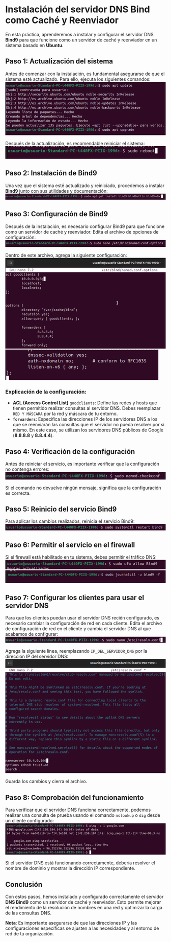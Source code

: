 # Instalación del servidor DNS Bind como Caché y Reenviador

En esta práctica, aprenderemos a instalar y configurar el servidor DNS **Bind9** para que funcione como un servidor de caché y reenviador en un sistema basado en **Ubuntu**.

## Paso 1: Actualización del sistema

Antes de comenzar con la instalación, es fundamental asegurarse de que el sistema esté actualizado. Para ello, ejecuta los siguientes comandos: <br>
![](imgs/Screenshot_1.png) <br>

Después de la actualización, es recomendable reiniciar el sistema: <br>
![](imgs/Screenshot_2.png) <br>

## Paso 2: Instalación de Bind9

Una vez que el sistema esté actualizado y reiniciado, procedemos a instalar **Bind9** junto con sus utilidades y documentación: <br>
![](imgs/Screenshot_3.png) <br>

## Paso 3: Configuración de Bind9

Después de la instalación, es necesario configurar Bind9 para que funcione como un servidor de caché y reenviador. Edita el archivo de opciones de configuración: <br>
![](imgs/Screenshot_4.png) <br>

Dentro de este archivo, agrega la siguiente configuración: <br>
![](imgs/Screenshot_5.png) <br>
![](imgs/Screenshot_6.png) <br>

### Explicación de la configuración:

- **ACL (Access Control List)** `goodclients`: Define las redes y hosts que tienen permitido realizar consultas al servidor DNS. Debes reemplazar `RED Y MÁSCARA` por la red y máscara de tu entorno.
- **`forwarders`**: Especifica las direcciones IP de los servidores DNS a los que se reenviarán las consultas que el servidor no pueda resolver por sí mismo. En este caso, se utilizan los servidores DNS públicos de Google (**8.8.8.8** y **8.8.4.4**).

## Paso 4: Verificación de la configuración

Antes de reiniciar el servicio, es importante verificar que la configuración no contenga errores: <br>
![](imgs/Screenshot_7.png) <br>

Si el comando no devuelve ningún mensaje, significa que la configuración es correcta.

## Paso 5: Reinicio del servicio Bind9

Para aplicar los cambios realizados, reinicia el servicio Bind9: <br>
![](imgs/Screenshot_8.png) <br>

## Paso 6: Permitir el servicio en el firewall

Si el firewall está habilitado en tu sistema, debes permitir el tráfico DNS: <br>
![](imgs/Screenshot_9.png) <br>
![](imgs/Screenshot_10.png) <br>

## Paso 7: Configurar los clientes para usar el servidor DNS

Para que los clientes puedan usar el servidor DNS recién configurado, es necesario cambiar la configuración de red en cada cliente.
Edita el archivo de configuración de red en el cliente y cambia el servidor DNS al que acabamos de configurar: <br>
![](imgs/Screenshot_11.png)

Agrega la siguiente línea, reemplazando `IP_DEL_SERVIDOR_DNS` por la dirección IP del servidor DNS: <br>
![](imgs/Screenshot_12.png) <br>

Guarda los cambios y cierra el archivo.

## Paso 8: Comprobación del funcionamiento

Para verificar que el servidor DNS funciona correctamente, podemos realizar una consulta de prueba usando el comando `nslookup` o `dig` desde un cliente configurado: <br>
![](imgs/Screenshot_13.png) <br>

Si el servidor DNS está funcionando correctamente, debería resolver el nombre de dominio y mostrar la dirección IP correspondiente.

## Conclusión

Con estos pasos, hemos instalado y configurado correctamente el servidor **DNS Bind9** como un servidor de caché y reenviador. Esto permite mejorar el rendimiento de la resolución de nombres en una red y optimizar la carga de las consultas DNS.

**Nota**: Es importante asegurarse de que las direcciones IP y las configuraciones específicas se ajusten a las necesidades y al entorno de red de tu organización.
